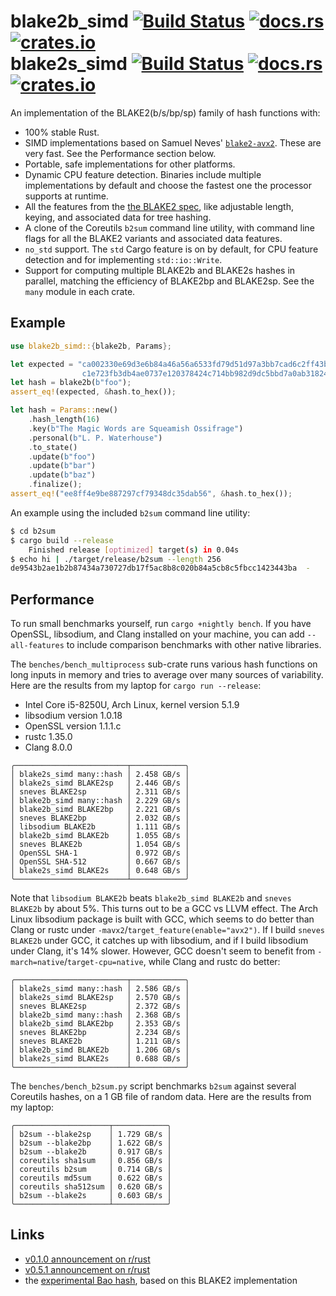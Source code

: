 # blake2b_simd [![Build Status](https://travis-ci.org/oconnor663/blake2_simd.svg?branch=master)](https://travis-ci.org/oconnor663/blake2_simd) [![docs.rs](https://docs.rs/blake2b_simd/badge.svg)](https://docs.rs/blake2b_simd) [![crates.io](https://img.shields.io/crates/v/blake2b_simd.svg)](https://crates.io/crates/blake2b_simd)<br>blake2s_simd [![Build Status](https://travis-ci.org/oconnor663/blake2_simd.svg?branch=master)](https://travis-ci.org/oconnor663/blake2_simd) [![docs.rs](https://docs.rs/blake2s_simd/badge.svg)](https://docs.rs/blake2s_simd) [![crates.io](https://img.shields.io/crates/v/blake2s_simd.svg)](https://crates.io/crates/blake2s_simd)

An implementation of the BLAKE2(b/s/bp/sp) family of hash functions with:

- 100% stable Rust.
- SIMD implementations based on Samuel Neves' [`blake2-avx2`](https://github.com/sneves/blake2-avx2).
  These are very fast. See the Performance section below.
- Portable, safe implementations for other platforms.
- Dynamic CPU feature detection. Binaries include multiple implementations by default and
  choose the fastest one the processor supports at runtime.
- All the features from the [the BLAKE2 spec](https://blake2.net/blake2.pdf), like adjustable
  length, keying, and associated data for tree hashing.
- A clone of the Coreutils `b2sum` command line utility, with command line flags for all the
  BLAKE2 variants and associated data features.
- `no_std` support. The `std` Cargo feature is on by default, for CPU feature detection and
  for implementing `std::io::Write`.
- Support for computing multiple BLAKE2b and BLAKE2s hashes in parallel, matching the
  efficiency of BLAKE2bp and BLAKE2sp. See the `many` module in each crate.

## Example

```rust
use blake2b_simd::{blake2b, Params};

let expected = "ca002330e69d3e6b84a46a56a6533fd79d51d97a3bb7cad6c2ff43b354185d6d\
                c1e723fb3db4ae0737e120378424c714bb982d9dc5bbd7a0ab318240ddd18f8d";
let hash = blake2b(b"foo");
assert_eq!(expected, &hash.to_hex());

let hash = Params::new()
    .hash_length(16)
    .key(b"The Magic Words are Squeamish Ossifrage")
    .personal(b"L. P. Waterhouse")
    .to_state()
    .update(b"foo")
    .update(b"bar")
    .update(b"baz")
    .finalize();
assert_eq!("ee8ff4e9be887297cf79348dc35dab56", &hash.to_hex());
```

An example using the included `b2sum` command line utility:

```bash
$ cd b2sum
$ cargo build --release
    Finished release [optimized] target(s) in 0.04s
$ echo hi | ./target/release/b2sum --length 256
de9543b2ae1b2b87434a730727db17f5ac8b8c020b84a5cb8c5fbcc1423443ba  -
```

## Performance

To run small benchmarks yourself, run `cargo +nightly bench`. If you
have OpenSSL, libsodium, and Clang installed on your machine, you can
add `--all-features` to include comparison benchmarks with other native
libraries.

The `benches/bench_multiprocess` sub-crate runs various hash functions
on long inputs in memory and tries to average over many sources of
variability. Here are the results from my laptop for `cargo run --release`:

- Intel Core i5-8250U, Arch Linux, kernel version 5.1.9
- libsodium version 1.0.18
- OpenSSL version 1.1.1.c
- rustc 1.35.0
- Clang 8.0.0

```table
╭─────────────────────────┬────────────╮
│ blake2s_simd many::hash │ 2.458 GB/s │
│ blake2s_simd BLAKE2sp   │ 2.446 GB/s │
│ sneves BLAKE2sp         │ 2.311 GB/s │
│ blake2b_simd many::hash │ 2.229 GB/s │
│ blake2b_simd BLAKE2bp   │ 2.221 GB/s │
│ sneves BLAKE2bp         │ 2.032 GB/s │
│ libsodium BLAKE2b       │ 1.111 GB/s │
│ blake2b_simd BLAKE2b    │ 1.055 GB/s │
│ sneves BLAKE2b          │ 1.054 GB/s │
│ OpenSSL SHA-1           │ 0.972 GB/s │
│ OpenSSL SHA-512         │ 0.667 GB/s │
│ blake2s_simd BLAKE2s    │ 0.648 GB/s │
╰─────────────────────────┴────────────╯
```

Note that `libsodium BLAKE2b` beats `blake2b_simd BLAKE2b` and `sneves
BLAKE2b` by about 5%. This turns out to be a GCC vs LLVM effect. The
Arch Linux libsodium package is built with GCC, which seems to do better
than Clang or rustc under `-mavx2`/`target_feature(enable="avx2")`. If I
build `sneves BLAKE2b` under GCC, it catches up with libsodium, and if I
build libsodium under Clang, it's 14% slower. However, GCC doesn't seem
to benefit from `-march=native`/`target-cpu=native`, while Clang and
rustc do better:

```table
╭─────────────────────────┬────────────╮
│ blake2s_simd many::hash │ 2.586 GB/s │
│ blake2s_simd BLAKE2sp   │ 2.570 GB/s │
│ sneves BLAKE2sp         │ 2.372 GB/s │
│ blake2b_simd many::hash │ 2.368 GB/s │
│ blake2b_simd BLAKE2bp   │ 2.353 GB/s │
│ sneves BLAKE2bp         │ 2.234 GB/s │
│ sneves BLAKE2b          │ 1.211 GB/s │
│ blake2b_simd BLAKE2b    │ 1.206 GB/s │
│ blake2s_simd BLAKE2s    │ 0.688 GB/s │
╰─────────────────────────┴────────────╯
```

The `benches/bench_b2sum.py` script benchmarks `b2sum` against several
Coreutils hashes, on a 1 GB file of random data. Here are the results from
my laptop:

```table
╭─────────────────────┬────────────╮
│ b2sum --blake2sp    │ 1.729 GB/s │
│ b2sum --blake2bp    │ 1.622 GB/s │
│ b2sum --blake2b     │ 0.917 GB/s │
│ coreutils sha1sum   │ 0.856 GB/s │
│ coreutils b2sum     │ 0.714 GB/s │
│ coreutils md5sum    │ 0.622 GB/s │
│ coreutils sha512sum │ 0.620 GB/s │
│ b2sum --blake2s     │ 0.603 GB/s │
╰─────────────────────┴────────────╯
```

## Links

- [v0.1.0 announcement on r/rust](https://www.reddit.com/r/rust/comments/96q69x/code_review_request_an_avx2_implementation_of/)
- [v0.5.1 announcement on r/rust](https://www.reddit.com/r/rust/comments/brqilo/blake2b_simd_is_joined_by_blake2s_simd_with_new/)
- the [experimental Bao hash](https://github.com/oconnor663/bao), based on this BLAKE2 implementation
